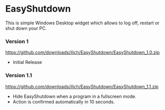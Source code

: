 EasyShutdown
============

This is simple Windows Desktop widget which allows to log off, restart or shut down your PC.

### Version 1 ###
https://github.com/downloads/ilich/EasyShutdown/EasyShutdown_1.0.zip

* Initial Release

### Version 1.1 ###
https://github.com/downloads/ilich/EasyShutdown/EasyShutdown_1.1.zip

* Hide EasyShutdown when a program in a fullscreen mode.
* Action is confirmed automatically in 10 seconds.